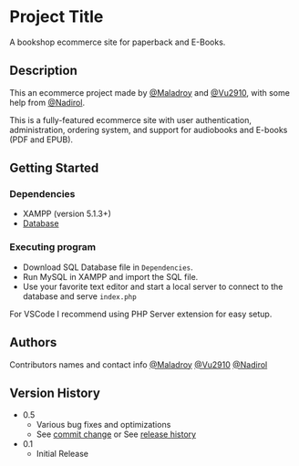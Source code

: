 # Project Title

A bookshop ecommerce site for paperback and E-Books.

## Description

This an ecommerce project made by [@Maladroy](https://github.com/Maladroy) and [@Vu2910](https://github.com/Vu2910), with some help from [@Nadirol](https://github.com/Nadirol).

This is a fully-featured ecommerce site with user authentication, administration, ordering system, and support for audiobooks and E-books (PDF and EPUB).

## Getting Started

### Dependencies
* XAMPP (version 5.1.3+)
* [Database](https://drive.google.com/file/d/15_x0dF77CGrbJ3-hV3byMN7IKZGx_eOZ/view?usp=sharing)


### Executing program

* Download SQL Database file in `Dependencies`.
* Run MySQL in XAMPP and import the SQL file.
* Use your favorite text editor and start a local server to connect to the database and serve `index.php`

For VSCode I recommend using PHP Server extension for easy setup. 

## Authors

Contributors names and contact info
[@Maladroy](https://github.com/Maladroy)
[@Vu2910](https://github.com/Vu2910)
[@Nadirol](https://github.com/Nadirol)

## Version History

* 0.5
    * Various bug fixes and optimizations
    * See [commit change]() or See [release history]()
* 0.1
    * Initial Release
